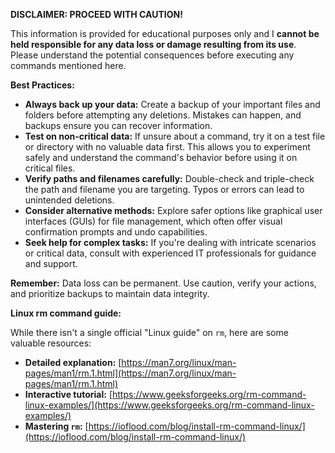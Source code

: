 **DISCLAIMER: PROCEED WITH CAUTION!**

This information is provided for educational purposes only and I **cannot be held responsible for any data loss or damage resulting from its use**. Please understand the potential consequences before executing any commands mentioned here. 

**Best Practices:**

* **Always back up your data:** Create a backup of your important files and folders before attempting any deletions. Mistakes can happen, and backups ensure you can recover information.
* **Test on non-critical data:** If unsure about a command, try it on a test file or directory with no valuable data first. This allows you to experiment safely and understand the command's behavior before using it on critical files.
* **Verify paths and filenames carefully:** Double-check and triple-check the path and filename you are targeting. Typos or errors can lead to unintended deletions.
* **Consider alternative methods:** Explore safer options like graphical user interfaces (GUIs) for file management, which often offer visual confirmation prompts and undo capabilities.
* **Seek help for complex tasks:** If you're dealing with intricate scenarios or critical data, consult with experienced IT professionals for guidance and support.

**Remember:** Data loss can be permanent. Use caution, verify your actions, and prioritize backups to maintain data integrity.

**Linux rm command guide:**

While there isn't a single official "Linux guide" on `rm`, here are some valuable resources:

* **Detailed explanation:** [https://man7.org/linux/man-pages/man1/rm.1.html](https://man7.org/linux/man-pages/man1/rm.1.html)
* **Interactive tutorial:** [https://www.geeksforgeeks.org/rm-command-linux-examples/](https://www.geeksforgeeks.org/rm-command-linux-examples/)
* **Mastering `rm`:** [https://ioflood.com/blog/install-rm-command-linux/](https://ioflood.com/blog/install-rm-command-linux/)

